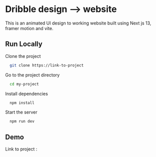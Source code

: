 
# Dribble design --> website

This is an animated UI design to working website built using Next js 13, framer motion and vite.


## Run Locally

Clone the project

```bash
  git clone https://link-to-project
```

Go to the project directory

```bash
  cd my-project
```

Install dependencies

```bash
  npm install
```

Start the server

```bash
  npm run dev
```


## Demo

Link to project : 


